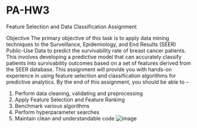 # PA-HW3
Feature Selection and Data Classification Assignment



Objective
The primary objective of this task is to apply data mining techniques to the Surveillance,
Epidemiology, and End Results (SEER) Public-Use Data to predict the survivability rate of
breast cancer patients. This involves developing a predictive model that can accurately
classify patients into survivability outcomes based on a set of features derived from the
SEER database. This assignment will provide you with hands-on experience in using
feature selection and classification algorithms for predictive analytics. By the end of this
assignment, you should be able to –

1. Perform data cleaning, validating and preprocessing
2. Apply Feature Selection and Feature Ranking
3. Benchmark various algorithms
4. Perform hyperparameter searches
5. Maintain clean and understandable code
![image](https://github.com/user-attachments/assets/92bab21d-9a50-49dc-a96d-1233e506662f)
